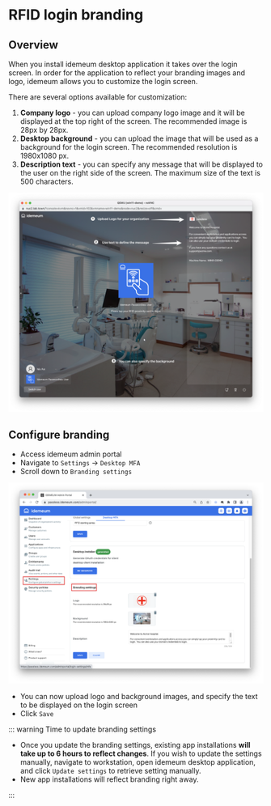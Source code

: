 # RFID login branding

## Overview

When you install idemeum desktop application it takes over the login screen. In order for the application to reflect your branding images and logo, idemeum allows you to customize the login screen.

There are several options available for customization: 

1. **Company logo** - you can upload company logo image and it will be displayed at the top right of the screen. The recommended image is 28px by 28px. 
2. **Desktop background** - you can upload the image that will be used as a background for the login screen. The recommended resolution is 1980x1080 px.
3. **Description text** - you can specify any message that will be displayed to the user on the right side of the screen. The maximum size of the text is 500 characters. 

![](./images/branding-overview.png)

## Configure branding

* Access idemeum admin portal
* Navigate to `Settings` -> `Desktop MFA`
* Scroll down to `Branding settings`

![](./images/branding-settings.png)

* You can now upload logo and background images, and specify the text to be displayed on the login screen
* Click `Save`

::: warning Time to update branding settings
* Once you update the branding settings, existing app installations **will take up to 6 hours to reflect changes**. If you wish to update the settings manually, navigate to workstation, open idemeum desktop application, and click `Update settings` to retrieve setting manually. 
* New app installations will reflect branding right away. 

:::